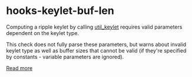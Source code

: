 # hooks-keylet-buf-len

Computing a ripple keylet by calling [util_keylet](https://xrpl-hooks.readme.io//reference/util_keylet) requires valid parameters dependent on the keylet type.

This check does not fully parse these parameters, but warns about invalid keylet type as well as buffer sizes that cannot be valid (if they're specified by constants - variable parameters are ignored).

[Read more](https://xrpl-hooks.readme.io//docs/slots-and-keylets)
